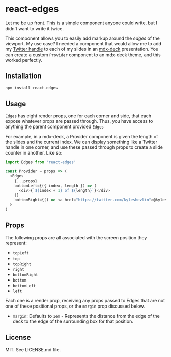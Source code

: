 # react-edges

Let me be up front. This is a simple component anyone could write, but I didn't want to write it twice.

This component allows you to easily add markup around the _edges_ of the viewport. My use case? I needed a component that would allow me to add my [Twitter handle](https://twitter.com/kyleshevlin) to each of my slides in an [mdx-deck](https://github.com/jxnblk/mdx-deck) presentation. You can create a custom `Provider` component to an mdx-deck theme, and this worked perfectly.

## Installation

```bash
npm install react-edges
```

## Usage

`Edges` has eight render props, one for each corner and side, that each expose whatever props are passed through. Thus, you have access to anything the parent component provided `Edges`

For example, in a mdx-deck, a Provider component is given the length of the slides and the current index. We can display something like a Twitter handle in one corner, and use these passed through props to create a slide counter in another. Like so:

```javascript
import Edges from 'react-edges'

const Provider = props => (
  <Edges
    {...props}
    bottomLeft={({ index, length }) => (
      <div>{`${index + 1} of ${length}`}</div>
    )}
    bottomRight={() => <a href="https://twitter.com/kyleshevlin">@kyleshevlin</a>}
  >
)
```

## Props

The following props are all associated with the screen position they represent:

- `topLeft`
- `top`
- `topRight`
- `right`
- `bottomRight`
- `bottom`
- `bottomLeft`
- `left`

Each one is a render prop, receiving any props passed to Edges that are not one of these positional props, or the `margin` prop discussed below.

- `margin`: Defaults to `1em` - Represents the distance from the edge of the deck to the edge of the surrounding box for that position.

## License

MIT. See LICENSE.md file.
